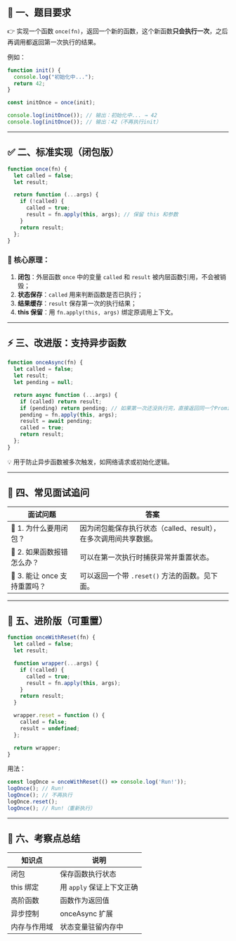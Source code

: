 ## 🎯 一、题目要求

👉 实现一个函数 `once(fn)`，返回一个新的函数，这个新函数**只会执行一次**，之后再调用都返回第一次执行的结果。

例如：

```js
function init() {
  console.log("初始化中...");
  return 42;
}

const initOnce = once(init);

console.log(initOnce()); // 输出：初始化中... → 42
console.log(initOnce()); // 输出：42（不再执行init）
```

---

## ✅ 二、标准实现（闭包版）

```js
function once(fn) {
  let called = false;
  let result;

  return function (...args) {
    if (!called) {
      called = true;
      result = fn.apply(this, args); // 保留 this 和参数
    }
    return result;
  };
}
```

### 🌟 核心原理：

1. **闭包**：外层函数 `once` 中的变量 `called` 和 `result` 被内层函数引用，不会被销毁；
2. **状态保存**：`called` 用来判断函数是否已执行；
3. **结果缓存**：`result` 保存第一次的执行结果；
4. **this 保留**：用 `fn.apply(this, args)` 绑定原调用上下文。

---

## ⚡ 三、改进版：支持异步函数

```js
function onceAsync(fn) {
  let called = false;
  let result;
  let pending = null;

  return async function (...args) {
    if (called) return result;
    if (pending) return pending; // 如果第一次还没执行完，直接返回同一个Promise
    pending = fn.apply(this, args);
    result = await pending;
    called = true;
    return result;
  };
}
```

💡 用于防止异步函数被多次触发，如网络请求或初始化逻辑。

---

## 💬 四、常见面试追问

| 面试问题                 | 答案                                     |
| -------------------- | -------------------------------------- |
| 🔹 1. 为什么要用闭包？       | 因为闭包能保存执行状态（called、result），在多次调用间共享数据。 |
| 🔹 2. 如果函数报错怎么办？     | 可以在第一次执行时捕获异常并重置状态。                    |
| 🔹 3. 能让 once 支持重置吗？ | 可以返回一个带 `.reset()` 方法的函数。见下面。          |

---

## 🧩 五、进阶版（可重置）

```js
function onceWithReset(fn) {
  let called = false;
  let result;

  function wrapper(...args) {
    if (!called) {
      called = true;
      result = fn.apply(this, args);
    }
    return result;
  }

  wrapper.reset = function () {
    called = false;
    result = undefined;
  };

  return wrapper;
}
```

用法：

```js
const logOnce = onceWithReset(() => console.log('Run!'));
logOnce(); // Run!
logOnce(); // 不再执行
logOnce.reset();
logOnce(); // Run!（重新执行）
```

---

## 🚀 六、考察点总结

| 知识点     | 说明                |
| ------- | ----------------- |
| 闭包      | 保存函数执行状态          |
| this 绑定 | 用 `apply` 保证上下文正确 |
| 高阶函数    | 函数作为返回值           |
| 异步控制    | onceAsync 扩展      |
| 内存与作用域  | 状态变量驻留内存中         |

 